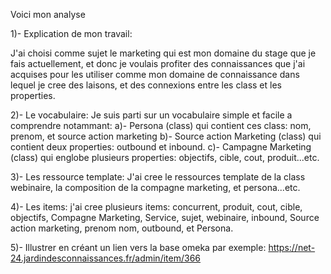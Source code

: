 Voici mon analyse

1)- Explication de mon travail:

J'ai choisi comme sujet le marketing qui est mon domaine du stage que je fais actuellement, et donc je voulais profiter des connaissances que j'ai acquises pour les utiliser comme mon domaine de connaissance dans lequel je cree des laisons, et des connexions entre les class et les properties.

2)- Le vocabulaire:
Je suis parti sur un vocabulaire simple et facile a comprendre notammant: 
a)- Persona (class) qui contient ces class: nom, prenom, et source action marketing
b)- Source action Marketing (class) qui contient deux properties: outbound et inbound.
c)- Campagne Marketing (class) qui englobe plusieurs properties: objectifs, cible, cout, produit...etc.

3)- Les ressource template: 
J'ai cree le ressources template de la class webinaire, la composition de la compagne marketing, et persona...etc.

4)- Les items: 
j'ai cree plusieurs items: concurrent, produit, cout, cible, objectifs, Compagne Marketing, Service, sujet, webinaire, inbound, Source action marketing, prenom
nom, outbound, et Persona.

5)- Illustrer en créant un lien vers la base omeka par exemple:
 https://net-24.jardindesconnaissances.fr/admin/item/366 

